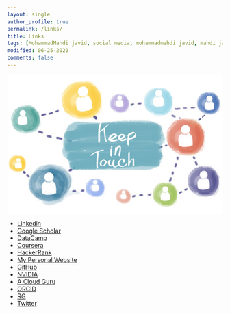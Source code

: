 ```yaml
---
layout: single
author_profile: true
permalink: /links/
title: Links
tags: [MohammadMahdi javid, social media, mohammadmahdi javid, mahdi javid, mohammadmahdijavid, mahdijavid, javid,      mahdi, mohammadmahdi]
modified: 06-25-2020
comments: false
---
```


<div>
    <img style="margin: auto; display: block;"
        alt="Stay in touch with MohammadMahdi Javid"
        src="/assets/images/keep-in-touch.jpg" />
</div>

* [Linkedin](http://www.linkedin.com/in/mohammadmahdijavid/)
* [Google Scholar](http://scholar.google.com/citations?user=ruUtSOgAAAAJ&hl=en)
* [DataCamp](http://www.datacamp.com/profile/mahdijavid1380)
* [Coursera](http://www.coursera.org/user/8f433bca8bdb9a4058f8e245a4a52750)
* [HackerRank](http://hackerrank.com/mahdijavid1380)
* [My Personal Website](http://mohammadmahdijavid.ir/)
* [GitHub](http://github.com/mohammadmahdijavid)
* [NVIDIA](http://courses.nvidia.com/in/mohammadmahdijavid/)
* [A Cloud Guru](http://learn.acloud.guru/profile/mohammadmahdijavid)
* [ORCID](http://orcid.org/0000-0002-8447-7513)
* [RG](http://researchgate.net/profile/Mohammadmahdi-Javid)
* [Twitter](http://twitter.com/mahdijavid1380)

